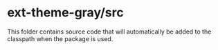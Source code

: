 # ext-theme-gray/src

This folder contains source code that will automatically be added to the classpath when
the package is used.
